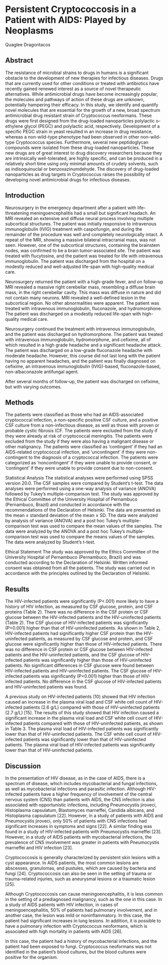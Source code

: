 # Persistent Cryptococcosis in a Patient with AIDS: Played by Neoplasms
Quaglee Dragontacos


## Abstract
The resistance of microbial strains to drugs in humans is a significant obstacle to the development of new therapies for infectious diseases. Drugs that are currently used for other conditions or treated with antibiotics have recently gained renewed interest as a source of novel therapeutic alternatives. While antimicrobial drugs have become increasingly popular, the molecules and pathways of action of these drugs are unknown, potentially hampering their efficacy. In this study, we identify and quantify novel molecules that are essential for the growth of a new, broad spectrum antimicrobial drug resistant strain of Cryptococcus neoformans. These drugs were first designed from the drug-loaded nanoparticles polylactic o-ethylene glycol (PEGC) and polylactic acid, respectively. Development of a specific PEGC strain in yeast resulted in an increase in drug resistance, whereas a non-wild-type phenotype had been observed in other non-wild-type Cryptococcus species. Furthermore, several new peptidoglycan compounds were isolated from these drug-loaded nanoparticles. These new drugs are of great interest to drug discovery researchers because they are intrinsically well-tolerated, are highly specific, and can be produced in a relatively short time using only minimal amounts of crudely solvents, such as indisoquinuclal or benzoxazinumdehyde. The discovery of drug-loaded nanoparticles as drug targets in Cryptococcus raises the possibility of developing novel antimicrobial drugs for infectious diseases.


## Introduction

Neurosurgery in the emergency department after a patient with life-threatening meningoencephalitis had a small but significant headach. An MRI revealed an extensive and diffuse neural process involving multiple subcortical structures. The patient was initially responsive to intravenous immunoglobulin (IVIG) treatment with caspofungin, and during the remainder of the procedure was well and completely neurologically intact. A repeat of the MRI, showing a massive bilateral intracranial mass, was not seen. However, one of the subcortical structures, containing the brainstem nodes, was confirmed to be a brain tumor-associated site. The patient was treated with flucytosine, and the patient was treated for life with intravenous immunoglobulin. The patient was discharged from the hospital on a modestly reduced and well-adjusted life-span with high-quality medical care.

Neurosurgery returned the patient with a high-grade fever, and on follow-up MRI revealed a massive right cerebellar mass, resembling a diffuse brain mass, in the right cerebellar cavity. This mass was diffuse in nature and did not contain many neurons. MRI revealed a well-defined lesion in the subcortical region. No other abnormalities were apparent. The patient was treated with intravenous immunoglobulin, fluconazole, and hydromorphone. The patient was discharged on a modestly reduced life-span with high-quality medical care.

Neurosurgery continued the treatment with intravenous immunoglobulin, and the patient was discharged on hydromorphone. The patient was treated with intravenous immunoglobulin, hydromorphone, and cefixime, all of which resulted in a high grade headache and a significant headache attack. The patient was discharged on a low-grade fluconazole headache with moderate headache. However, this course did not last long with the patient having no apparent headaches, and the patient was finally diagnosed on cefixime, an intravenous immunoglobulin (IVIG)-based, fluconazole-based, non-albaconazole antifungal agent.

After several months of follow-up, the patient was discharged on cefixime, but with varying outcomes.


## Methods
The patients were classified as those who had an AIDS-associated cryptococcal infection, a non-specific positive CSF culture, and a positive CSF culture from a non-infectious disease, as well as those with proven or probable cystic fibrosis (CF. The patients were excluded from the study if they were already at risk of cryptococcal meningitis. The patients were excluded from the study if they were also having a malignant disease or other malignancy. The patients were classified as ‘contingent’ if they had an AIDS-related cryptococcal infection, and ‘uncontingent’ if they were non-contingent to the diagnosis of a cryptococcal infection. The patients were categorized as ‘noncontingent’ if they were unable to provide consent, or ‘contingent’ if they were unable to provide consent due to non-consent.

Statistical Analysis
The statistical analyses were performed using SPSS version 20.0. The CSF samples were compared by Student’s t-test. The data analyses were performed using a one-way analysis of variance (ANOVA) followed by Tukey’s multiple-comparison test. The study was approved by the Ethical Committee of the University Hospital of Pernambuco (Pernambuco, Brazil) and conducted in accordance with the recommendations of the Declaration of Helsinki. The data are presented as the mean ± standard deviation of the mean ± SD. The data were analyzed by analysis of variance (ANOVA) and a post hoc Tukey’s multiple-comparison test was used to compare the mean values of the samples. The data were analyzed by the ANOVA and a post hoc Tukey’s multiple-comparison test was used to compare the means values of the samples. The data were analyzed by Student’s t-test.

Ethical Statement
The study was approved by the Ethics Committee of the University Hospital of Pernambuco (Pernambuco, Brazil) and was conducted according to the Declaration of Helsinki. Written informed consent was obtained from all the patients. The study was carried out in accordance with the principles outlined by the Declaration of Helsinki.


## Results
The HIV-infected patients were significantly (P<.001) more likely to have a history of HIV infection, as measured by CSF glucose, protein, and CSF proteins (Table 2). There was no difference in the CSF protein or CSF glucose between the HIV-infected patients and the HIV-uninfected patients (Table 2). The CSF glucose of HIV-infected patients was significantly (P<0.001) higher than that of HIV-uninfected patients. As shown in Table 2, HIV-infected patients had significantly higher CSF protein than the HIV-uninfected patients, as measured by CSF glucose and protein, and CSF glucose were significantly higher than those of HIV-infected patients. There was no difference in CSF protein or CSF glucose between HIV-infected patients and the HIV-uninfected patients, and the CSF glucose of HIV-infected patients was significantly higher than those of HIV-uninfected patients. No significant differences in CSF glucose were found between HIV-infected patients and HIV-uninfected patients. The CSF glucose of HIV-infected patients was significantly (P<0.001) higher than those of HIV-infected patients. No difference in the CSF glucose of HIV-infected patients and HIV-uninfected patients was found.

A previous study on HIV-infected patients (10) showed that HIV infection caused an increase in the plasma viral load and CSF white cell count of HIV-infected patients (2.6 g/L) compared with those of HIV-uninfected patients (2.7 g/L) [15]. The results of this study showed that HIV infection caused a significant increase in the plasma viral load and CSF white cell count of HIV-infected patients compared with those of HIV-uninfected patients, as shown in Table 3. The plasma viral load of HIV-infected patients was significantly lower than that of HIV-uninfected patients. The CSF white cell count of HIV-infected patients was significantly lower than that of HIV-uninfected patients. The plasma viral load of HIV-infected patients was significantly lower than that of HIV-uninfected patients.


## Discussion
In the presentation of HIV disease, as in the case of AIDS, there is a spectrum of disease, which includes mycobacterial and fungal infections, as well as mycobacterial infections and parasitic infection. Although HIV-infected patients have a higher frequency of involvement of the central nervous system (CNS) than patients with AIDS, the CNS infection is also associated with opportunistic infections, including Pneumocystis jiroveci, Histoplasma capsulatum, Blastomyces marneffei, Candida albicans, and Histoplasma capsulatum [22]. However, in a study of patients with AIDS and Pneumocystis jiroveci, only 50% of patients with CNS infections had significant increases in symptoms and signs [22]. A similar finding was found in a study of HIV-infected patients with Pneumocystis marneffei [23]. However, in a study of AIDS patients with mycobacterial infections, the prevalence of CNS involvement was greater in patients with Pneumocystis marneffei and HIV infection [23].

Cryptococcosis is generally characterized by persistent skin lesions with a cyst appearance. In AIDS patients, the most common lesions are abscesses, granulomas, and pustules, which are caused by bacteria and fungi [24]. Cryptococcosis can also be seen in the setting of trauma or trauma-related injuries, such as aneurysmal lesions or a traumatic lesion [25].

Although Cryptococcosis can cause meningoencephalitis, it is less common in the setting of a prediagnosed malignancy, such as the one in this case. In a study of AIDS patients with HIV infection, in cases of meningoencephalitis, 50% of patients had pulmonary involvement, and in another case, the lesion was mild or noninflammatory. In this case, the patient had significant increases in lung lesions. In addition, it is possible to have a pulmonary infection with Cryptococcus neoformans, which is associated with high mortality in patients with AIDS [26].

In this case, the patient had a history of mycobacterial infections, and the patient had been exposed to fungi. Cryptococcus neoformans was not identified in the patient’s blood cultures, but the blood cultures were positive for the organism.

